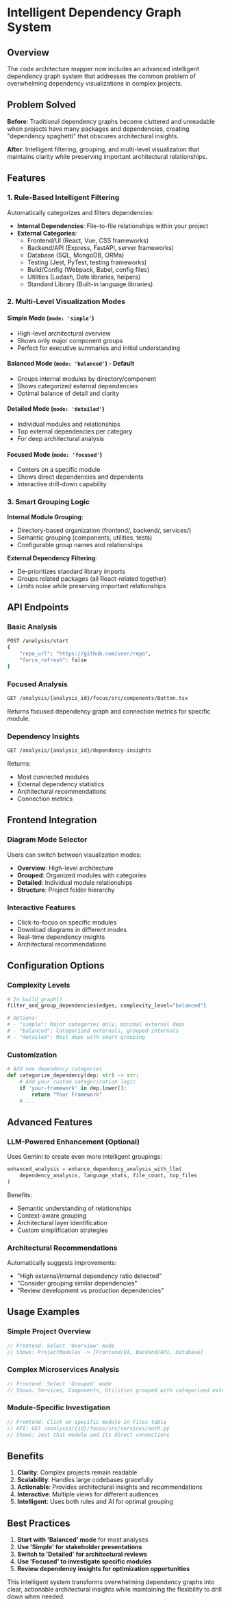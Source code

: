 # Intelligent Dependency Graph System

## Overview

The code architecture mapper now includes an advanced intelligent dependency graph system that addresses the common problem of overwhelming dependency visualizations in complex projects.

## Problem Solved

**Before**: Traditional dependency graphs become cluttered and unreadable when projects have many packages and dependencies, creating "dependency spaghetti" that obscures architectural insights.

**After**: Intelligent filtering, grouping, and multi-level visualization that maintains clarity while preserving important architectural relationships.

## Features

### 1. **Rule-Based Intelligent Filtering**

Automatically categorizes and filters dependencies:

- **Internal Dependencies**: File-to-file relationships within your project
- **External Categories**: 
  - Frontend/UI (React, Vue, CSS frameworks)
  - Backend/API (Express, FastAPI, server frameworks)  
  - Database (SQL, MongoDB, ORMs)
  - Testing (Jest, PyTest, testing frameworks)
  - Build/Config (Webpack, Babel, config files)
  - Utilities (Lodash, Date libraries, helpers)
  - Standard Library (Built-in language libraries)

### 2. **Multi-Level Visualization Modes**

#### Simple Mode (`mode: 'simple'`)
- High-level architectural overview
- Shows only major component groups
- Perfect for executive summaries and initial understanding

#### Balanced Mode (`mode: 'balanced'`) - **Default**
- Groups internal modules by directory/component
- Shows categorized external dependencies
- Optimal balance of detail and clarity

#### Detailed Mode (`mode: 'detailed'`)  
- Individual modules and relationships
- Top external dependencies per category
- For deep architectural analysis

#### Focused Mode (`mode: 'focused'`)
- Centers on a specific module
- Shows direct dependencies and dependents
- Interactive drill-down capability

### 3. **Smart Grouping Logic**

**Internal Module Grouping**:
- Directory-based organization (frontend/, backend/, services/)
- Semantic grouping (components, utilities, tests)
- Configurable group names and relationships

**External Dependency Filtering**:
- De-prioritizes standard library imports
- Groups related packages (all React-related together)
- Limits noise while preserving important relationships

## API Endpoints

### Basic Analysis
```bash
POST /analysis/start
{
    "repo_url": "https://github.com/user/repo",
    "force_refresh": false
}
```

### Focused Analysis
```bash
GET /analysis/{analysis_id}/focus/src/components/Button.tsx
```

Returns focused dependency graph and connection metrics for specific module.

### Dependency Insights
```bash
GET /analysis/{analysis_id}/dependency-insights
```

Returns:
- Most connected modules
- External dependency statistics  
- Architectural recommendations
- Connection metrics

## Frontend Integration

### Diagram Mode Selector
Users can switch between visualization modes:
- **Overview**: High-level architecture 
- **Grouped**: Organized modules with categories
- **Detailed**: Individual module relationships
- **Structure**: Project folder hierarchy

### Interactive Features
- Click-to-focus on specific modules
- Download diagrams in different modes
- Real-time dependency insights
- Architectural recommendations

## Configuration Options

### Complexity Levels
```python
# In build_graph()
filter_and_group_dependencies(edges, complexity_level="balanced")

# Options:
# - "simple": Major categories only, minimal external deps
# - "balanced": Categorized externals, grouped internals  
# - "detailed": Most deps with smart grouping
```

### Customization
```python
# Add new dependency categories
def categorize_dependency(dep: str) -> str:
    # Add your custom categorization logic
    if 'your-framework' in dep.lower():
        return "Your Framework"
    # ...
```

## Advanced Features

### LLM-Powered Enhancement (Optional)
Uses Gemini to create even more intelligent groupings:

```python
enhanced_analysis = enhance_dependency_analysis_with_llm(
    dependency_analysis, language_stats, file_count, top_files
)
```

Benefits:
- Semantic understanding of relationships
- Context-aware grouping
- Architectural layer identification
- Custom simplification strategies

### Architectural Recommendations
Automatically suggests improvements:
- "High external/internal dependency ratio detected"
- "Consider grouping similar dependencies"
- "Review development vs production dependencies"

## Usage Examples

### Simple Project Overview
```javascript
// Frontend: Select 'Overview' mode
// Shows: ProjectModules -> [Frontend/UI, Backend/API, Database]
```

### Complex Microservices Analysis  
```javascript
// Frontend: Select 'Grouped' mode  
// Shows: Services, Components, Utilities grouped with categorized externals
```

### Module-Specific Investigation
```javascript
// Frontend: Click on specific module in Files table
// API: GET /analysis/{id}/focus/src/services/auth.py
// Shows: Just that module and its direct connections
```

## Benefits

1. **Clarity**: Complex projects remain readable
2. **Scalability**: Handles large codebases gracefully  
3. **Actionable**: Provides architectural insights and recommendations
4. **Interactive**: Multiple views for different audiences
5. **Intelligent**: Uses both rules and AI for optimal grouping

## Best Practices

1. **Start with 'Balanced' mode** for most analyses
2. **Use 'Simple' for stakeholder presentations**
3. **Switch to 'Detailed' for architectural reviews**  
4. **Use 'Focused' to investigate specific modules**
5. **Review dependency insights for optimization opportunities**

This intelligent system transforms overwhelming dependency graphs into clear, actionable architectural insights while maintaining the flexibility to drill down when needed. 